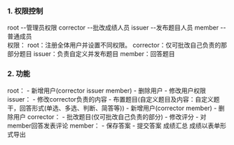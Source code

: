 ###  1. 权限控制
root --管理员权限
corrector --批改成绩人员
issuer --发布题目人员
member --普通成员  
权限：
root：注册全体用户并设置不同权限。
corrector：仅可批改自己负责的那部分题目
issuer：负责自定义并发布题目
member：回答题目

### 2. 功能
root：
	- 新增用户(corrector issuer member)
	- 删除用户
	- 修改用户权限
issuer：
	- 修改corrector负责的内容
	- 布置题目(自定义题目及内容：自定义题干，回答形式(单选、多选、判断、简答等))
	- 新增用户(corrector member)
	- 删除用户
corrector：
	- 批改题目(仅可批改自己负责的部分)
	- 修改评分
	- 对member回答发表评论
member：
	- 保存答案
	- 提交答案
成绩汇总
成绩以表单形式导出
